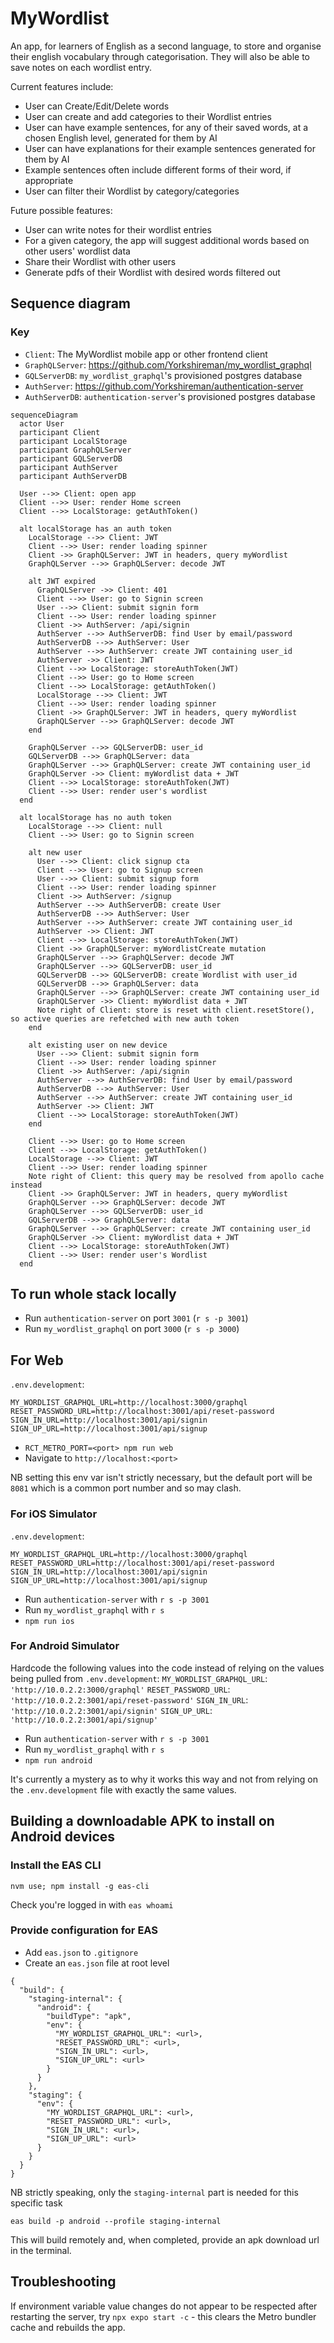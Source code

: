 # MyWordlist

An app, for learners of English as a second language, to store and organise their english vocabulary through categorisation. They will also be able to save notes on each wordlist entry. 

Current features include:
- User can Create/Edit/Delete words
- User can create and add categories to their Wordlist entries
- User can have example sentences, for any of their saved words, at a chosen English level, generated for them by AI
- User can have explanations for their example sentences generated for them by AI
- Example sentences often include different forms of their word, if appropriate
- User can filter their Wordlist by category/categories

Future possible features:

- User can write notes for their wordlist entries
- For a given category, the app will suggest additional words based on other users' wordlist data
- Share their Wordlist with other users
- Generate pdfs of their Wordlist with desired words filtered out

## Sequence diagram

### Key

- `Client`: The MyWordlist mobile app or other frontend client
- `GraphQLServer`: https://github.com/Yorkshireman/my_wordlist_graphql
- `GQLServerDB`: `my_wordlist_graphql`'s provisioned postgres database
- `AuthServer`: https://github.com/Yorkshireman/authentication-server
- `AuthServerDB`: `authentication-server`'s provisioned postgres database

```mermaid
sequenceDiagram
  actor User
  participant Client
  participant LocalStorage
  participant GraphQLServer
  participant GQLServerDB
  participant AuthServer
  participant AuthServerDB

  User -->> Client: open app
  Client -->> User: render Home screen
  Client -->> LocalStorage: getAuthToken()

  alt localStorage has an auth token
    LocalStorage -->> Client: JWT
    Client -->> User: render loading spinner
    Client ->> GraphQLServer: JWT in headers, query myWordlist
    GraphQLServer -->> GraphQLServer: decode JWT

    alt JWT expired
      GraphQLServer ->> Client: 401
      Client -->> User: go to Signin screen
      User -->> Client: submit signin form
      Client -->> User: render loading spinner
      Client ->> AuthServer: /api/signin
      AuthServer -->> AuthServerDB: find User by email/password
      AuthServerDB -->> AuthServer: User
      AuthServer -->> AuthServer: create JWT containing user_id
      AuthServer ->> Client: JWT
      Client -->> LocalStorage: storeAuthToken(JWT)
      Client -->> User: go to Home screen
      Client -->> LocalStorage: getAuthToken()
      LocalStorage -->> Client: JWT
      Client -->> User: render loading spinner
      Client ->> GraphQLServer: JWT in headers, query myWordlist
      GraphQLServer -->> GraphQLServer: decode JWT
    end

    GraphQLServer -->> GQLServerDB: user_id
    GQLServerDB -->> GraphQLServer: data
    GraphQLServer -->> GraphQLServer: create JWT containing user_id
    GraphQLServer ->> Client: myWordlist data + JWT
    Client -->> LocalStorage: storeAuthToken(JWT)
    Client -->> User: render user's wordlist
  end

  alt localStorage has no auth token
    LocalStorage -->> Client: null
    Client -->> User: go to Signin screen

    alt new user
      User -->> Client: click signup cta
      Client -->> User: go to Signup screen
      User -->> Client: submit signup form
      Client -->> User: render loading spinner
      Client ->> AuthServer: /signup
      AuthServer -->> AuthServerDB: create User
      AuthServerDB -->> AuthServer: User
      AuthServer -->> AuthServer: create JWT containing user_id
      AuthServer ->> Client: JWT
      Client -->> LocalStorage: storeAuthToken(JWT)
      Client ->> GraphQLServer: myWordlistCreate mutation
      GraphQLServer -->> GraphQLServer: decode JWT
      GraphQLServer -->> GQLServerDB: user_id
      GQLServerDB -->> GQLServerDB: create Wordlist with user_id
      GQLServerDB -->> GraphQLServer: data
      GraphQLServer -->> GraphQLServer: create JWT containing user_id
      GraphQLServer ->> Client: myWordlist data + JWT
      Note right of Client: store is reset with client.resetStore(), so active queries are refetched with new auth token
    end

    alt existing user on new device
      User -->> Client: submit signin form
      Client -->> User: render loading spinner
      Client ->> AuthServer: /api/signin
      AuthServer -->> AuthServerDB: find User by email/password
      AuthServerDB -->> AuthServer: User
      AuthServer -->> AuthServer: create JWT containing user_id
      AuthServer ->> Client: JWT
      Client -->> LocalStorage: storeAuthToken(JWT)
    end

    Client -->> User: go to Home screen
    Client -->> LocalStorage: getAuthToken()
    LocalStorage -->> Client: JWT
    Client -->> User: render loading spinner
    Note right of Client: this query may be resolved from apollo cache instead
    Client ->> GraphQLServer: JWT in headers, query myWordlist
    GraphQLServer -->> GraphQLServer: decode JWT
    GraphQLServer -->> GQLServerDB: user_id
    GQLServerDB -->> GraphQLServer: data
    GraphQLServer -->> GraphQLServer: create JWT containing user_id
    GraphQLServer ->> Client: myWordlist data + JWT
    Client -->> LocalStorage: storeAuthToken(JWT)
    Client -->> User: render user's Wordlist
  end
```

## To run whole stack locally

- Run `authentication-server` on port `3001` (`r s -p 3001`)
- Run `my_wordlist_graphql` on port `3000` (`r s -p 3000`)

## For Web

`.env.development`:

```
MY_WORDLIST_GRAPHQL_URL=http://localhost:3000/graphql
RESET_PASSWORD_URL=http://localhost:3001/api/reset-password
SIGN_IN_URL=http://localhost:3001/api/signin
SIGN_UP_URL=http://localhost:3001/api/signup
```

- `RCT_METRO_PORT=<port> npm run web`
- Navigate to `http://localhost:<port>`

NB setting this env var isn't strictly necessary, but the default port will be `8081` which is a common port number and so may clash.

### For iOS Simulator

`.env.development`:

```
MY_WORDLIST_GRAPHQL_URL=http://localhost:3000/graphql
RESET_PASSWORD_URL=http://localhost:3001/api/reset-password
SIGN_IN_URL=http://localhost:3001/api/signin
SIGN_UP_URL=http://localhost:3001/api/signup
```

- Run `authentication-server` with `r s -p 3001`
- Run `my_wordlist_graphql` with `r s`
- `npm run ios`

### For Android Simulator

Hardcode the following values into the code instead of relying on the values being pulled from `.env.development`:
`MY_WORDLIST_GRAPHQL_URL`: `'http://10.0.2.2:3000/graphql'`
`RESET_PASSWORD_URL`: `'http://10.0.2.2:3001/api/reset-password'`
`SIGN_IN_URL`: `'http://10.0.2.2:3001/api/signin'`
`SIGN_UP_URL`: `'http://10.0.2.2:3001/api/signup'`

- Run `authentication-server` with `r s -p 3001`
- Run `my_wordlist_graphql` with `r s`
- `npm run android`

It's currently a mystery as to why it works this way and not from relying on the `.env.development` file with exactly the same values.

## Building a downloadable APK to install on Android devices

### Install the EAS CLI

`nvm use; npm install -g eas-cli`

Check you're logged in with `eas whoami`

### Provide configuration for EAS

- Add `eas.json` to `.gitignore`
- Create an `eas.json` file at root level

```
{
  "build": {
    "staging-internal": {
      "android": {
        "buildType": "apk",
        "env": {
          "MY_WORDLIST_GRAPHQL_URL": <url>,
          "RESET_PASSWORD_URL": <url>,
          "SIGN_IN_URL": <url>,
          "SIGN_UP_URL": <url>
        }
      }
    },
    "staging": {
      "env": {
        "MY_WORDLIST_GRAPHQL_URL": <url>,
        "RESET_PASSWORD_URL": <url>,
        "SIGN_IN_URL": <url>,
        "SIGN_UP_URL": <url>
      }
    }
  }
}
```

NB strictly speaking, only the `staging-internal` part is needed for this specific task

`eas build -p android --profile staging-internal`

This will build remotely and, when completed, provide an apk download url in the terminal.

## Troubleshooting

If environment variable value changes do not appear to be respected after restarting the server, try `npx expo start -c` - this clears the Metro bundler cache and rebuilds the app.

